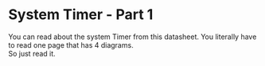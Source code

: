 # System Timer - Part 1

You can read about the system Timer from this datasheet. You literally have to read one page that has 4 diagrams.  
So just read it.  
